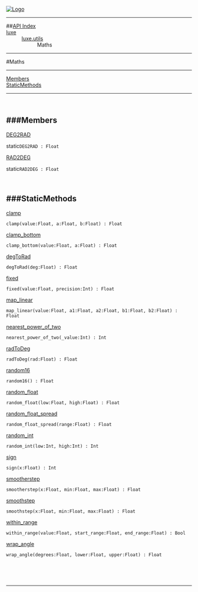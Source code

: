 
[![Logo](../../../images/logo.png)](../../../index.html)

---


##[API Index](../../../api/index.html#luxe.utils)   
[luxe](../)     
&emsp;&emsp;&emsp;[luxe.utils](./)   
&emsp;&emsp;&emsp;&emsp;&emsp;&emsp;Maths

---

#Maths


---


[Members](#Members)   
[StaticMethods](#StaticMethods)   


---

&nbsp;   

<a class="lift" name="Members" ></a>
###Members   
---
<a class="lift" name="DEG2RAD" href="#DEG2RAD">DEG2RAD</a>



<span class="inline-block static">static</span>`DEG2RAD : Float`

<span class="small_desc_flat">  </span>   

<a class="lift" name="RAD2DEG" href="#RAD2DEG">RAD2DEG</a>



<span class="inline-block static">static</span>`RAD2DEG : Float`

<span class="small_desc_flat">  </span>   

&nbsp;   

<a class="lift" name="StaticMethods" ></a>
###StaticMethods   
---
<a class="lift" name="clamp" href="#clamp">clamp</a>



`clamp(value:Float, a:Float, b:Float) : Float`

<span class="small_desc_flat">  </span>   

<a class="lift" name="clamp_bottom" href="#clamp_bottom">clamp_bottom</a>



`clamp_bottom(value:Float, a:Float) : Float`

<span class="small_desc_flat">  </span>   

<a class="lift" name="degToRad" href="#degToRad">degToRad</a>



`degToRad(deg:Float) : Float`

<span class="small_desc_flat">  </span>   

<a class="lift" name="fixed" href="#fixed">fixed</a>



`fixed(value:Float, precision:Int) : Float`

<span class="small_desc_flat">  </span>   

<a class="lift" name="map_linear" href="#map_linear">map_linear</a>



`map_linear(value:Float, a1:Float, a2:Float, b1:Float, b2:Float) : Float`

<span class="small_desc_flat">  </span>   

<a class="lift" name="nearest_power_of_two" href="#nearest_power_of_two">nearest_power_of_two</a>



`nearest_power_of_two(_value:Int) : Int`

<span class="small_desc_flat">  </span>   

<a class="lift" name="radToDeg" href="#radToDeg">radToDeg</a>



`radToDeg(rad:Float) : Float`

<span class="small_desc_flat">  </span>   

<a class="lift" name="random16" href="#random16">random16</a>



`random16() : Float`

<span class="small_desc_flat">  </span>   

<a class="lift" name="random_float" href="#random_float">random_float</a>



`random_float(low:Float, high:Float) : Float`

<span class="small_desc_flat">  </span>   

<a class="lift" name="random_float_spread" href="#random_float_spread">random_float_spread</a>



`random_float_spread(range:Float) : Float`

<span class="small_desc_flat">  </span>   

<a class="lift" name="random_int" href="#random_int">random_int</a>



`random_int(low:Int, high:Int) : Int`

<span class="small_desc_flat">  </span>   

<a class="lift" name="sign" href="#sign">sign</a>



`sign(x:Float) : Int`

<span class="small_desc_flat">  </span>   

<a class="lift" name="smootherstep" href="#smootherstep">smootherstep</a>



`smootherstep(x:Float, min:Float, max:Float) : Float`

<span class="small_desc_flat">  </span>   

<a class="lift" name="smoothstep" href="#smoothstep">smoothstep</a>



`smoothstep(x:Float, min:Float, max:Float) : Float`

<span class="small_desc_flat">  </span>   

<a class="lift" name="within_range" href="#within_range">within_range</a>



`within_range(value:Float, start_range:Float, end_range:Float) : Bool`

<span class="small_desc_flat">  </span>   

<a class="lift" name="wrap_angle" href="#wrap_angle">wrap_angle</a>



`wrap_angle(degrees:Float, lower:Float, upper:Float) : Float`

<span class="small_desc_flat">  </span>   

&nbsp;   



&nbsp;
&nbsp;
&nbsp;

---  


&nbsp;   
&nbsp;   